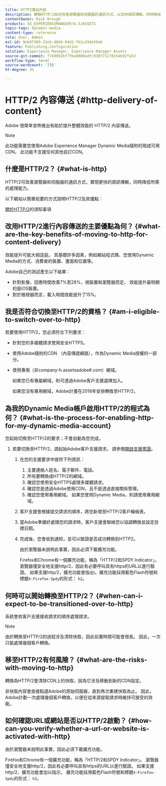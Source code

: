```yaml
---
title: HTTP2傳送內容
description: 瞭解HTTP/2如何改善瀏覽器和伺服器的通訊方式，以加快資訊傳輸，同時降低所需的處理能力。
contentOwner: Rick Brough
products: SG_EXPERIENCEMANAGER/6.5/ASSETS
topic-tags: dynamic-media
content-type: reference
role: User, Admin
exl-id: 9eb9f309-33e5-4694-84d2-fb2cd3de50a6
feature: Publishing,Configuration
solution: Experience Manager, Experience Manager Assets
source-git-commit: f749892bf7fba9889adfc930771178154b92fa5d
workflow-type: tm+mt
source-wordcount: '735'
ht-degree: 3%

---
```


# HTTP/2 內容傳送 {#http-delivery-of-content}

Adobe 很榮幸宣佈推出有助於提升整體效能的 HTTP/2 內容傳送。

>[!NOTE]
>
>此功能需要您使用Adobe Experience Manager Dynamic Media隨附的現成可用CDN。 此功能不支援任何其他自訂CDN。

## 什麼是HTTP/2？ {#what-is-http}

HTTP/2可改善瀏覽器和伺服器的通訊方式，實現更快的資訊傳輸，同時降低所需的處理能力。

以下網站以簡單扼要的方式說明HTTP/2及其優點：

[關於HTTP/2](https://www.engadget.com/2015-02-24-what-you-need-to-know-about-http-2.html)的須知事項

## 改用HTTP/2進行內容傳送的主要優點為何？ {#what-are-the-key-benefits-of-moving-to-http-for-content-delivery}

效能提升可能大相逕庭。 其基礎許多因素，例如網站程式碼、您使用Dynamic Media的方式、消費者的裝置、畫面和位置等。

Adobe自己的測試產生以下結果：

* 針對影像，回應時間改善7%至28%，視裝置和瀏覽器而定。 效能提升最明顯的是iOS裝置。
* 對於檢視器而言，載入時間效能提升了15%。

<!--
The following demonstration illustrates the difference between HTTP/1 versus HTTP/2 loading:

[https://http2.akamai.com/demo](https://http2.akamai.com/demo) -->

## 我是否符合切換至HTTP/2的資格？ {#am-i-eligible-to-switch-over-to-http}

若要使用HTTP/2，您必須符合下列要求：

* 針對您的多媒體請求使用安全HTTPS。
* 使用Adobe隨附的CDN （內容傳遞網路），作為Dynamic Media授權的一部分。
* 使用專用（非company-h.assetsadobe#.com）網域。

  如果您已有專屬網域，則可透過Adobe客戶支援選擇加入。

  如果您沒有專用網域，Adobe計畫在2018年安排轉換至HTTP/2。

## 為我的Dynamic Media帳戶啟用HTTP/2的程式為何？ {#what-is-the-process-for-enabling-http-for-my-dynamic-media-account}

您起始切換至HTTP/2的要求；不會自動為您完成。

1. 若要切換至HTTP/2，請起始Adobe客戶支援請求。 請參閱[開啟支援票證](https://experienceleague.adobe.com/?support-solution=General&lang=en&support-tab=home#support)。

   1. 在您的支援要求中提供下列資訊：

      1. 主要連絡人姓名、電子郵件、電話。
      1. 所有要轉換成HTTP/2的網域。
      1. 確認您使用安全HTTPS處理多媒體請求。
      1. 確認您是透過Adobe使用CDN，且不是透過直接關係管理。
      1. 確認您使用專用網域。 如果您使用Dynamic Media，則請使用專用網域。

   1. 客戶支援會根據提交請求的順序，將您新增至HTTP/2客戶輪候表。
   1. 當Adobe準備好處理您的請求時，客戶支援會聯絡您以協調轉換並設定目標日期。
   1. 完成後，您會收到通知，並可以驗證是否成功轉換到HTTP2。

      由於瀏覽器未說明此事實，因此必須下載擴充功能。

      Firefox和Chrome有一個擴充功能，稱為「HTTP/2和SPDY Indicator」。 瀏覽器僅安全地支援http/2，因此有必要呼叫具有https的URL以進行驗證。 如果支援http/2，擴充功能會指出i。擴充功能採用藍色Flash符號和標題`X-Firefox-Spdy`的形式： `h2`。

## 何時可以開始轉換至HTTP/2？ {#when-can-i-expect-to-be-transitioned-over-to-http}

系統會依客戶支援接收請求的順序處理請求。

>[!NOTE]
>
>由於轉換至HTTP/2的過程涉及清除快取，因此前置時間可能會很長。 因此，一次只能處理幾個客戶轉換。

## 移至HTTP/2有何風險？ {#what-are-the-risks-with-moving-to-http}

轉換為HTTP/2會清除CDN上的快取，因為它涉及移動到新的CDN設定。

非快取內容會直接點選Adobe的原始伺服器，直到再次重建快取為止。 因此，Adobe計劃一次處理幾個客戶轉換，以便在從來源提取請求時維持可接受的效能。

## 如何確認URL或網站是否以HTTP/2啟動？ {#how-can-you-verify-whether-a-url-or-website-is-activated-with-http}

由於瀏覽器未說明此事實，因此必須下載擴充功能。

Firefox和Chrome有一個擴充功能，稱為「HTTP/2和SPDY Indicator」。 瀏覽器僅安全地支援http/2，因此有必要呼叫具有https的URL以進行驗證。 如果支援http/2，擴充功能會加以指示。 擴充功能採用藍色Flash符號和標題`X-Firefox-Spdy`的形式： `h2`。
